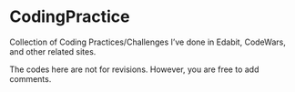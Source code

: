 # CodingPractice
Collection of Coding Practices/Challenges I’ve done in Edabit, CodeWars, and other related sites.

The codes here are not for revisions.
However, you are free to add comments.
